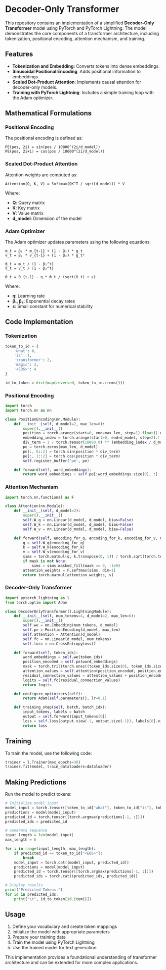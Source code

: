 # Decoder-Only Transformer

This repository contains an implementation of a simplified **Decoder-Only Transformer** model using PyTorch and PyTorch Lightning. The model demonstrates the core components of a transformer architecture, including tokenization, positional encoding, attention mechanism, and training.

## Features

- **Tokenization and Embedding**: Converts tokens into dense embeddings.
- **Sinusoidal Positional Encoding**: Adds positional information to embeddings.
- **Scaled Dot-Product Attention**: Implements causal attention for decoder-only models.
- **Training with PyTorch Lightning**: Includes a simple training loop with the Adam optimizer.

## Mathematical Formulations

### Positional Encoding

The positional encoding is defined as:

```
PE(pos, 2i) = sin(pos / 10000^(2i/d_model))
PE(pos, 2i+1) = cos(pos / 10000^(2i/d_model))
```

### Scaled Dot-Product Attention

Attention weights are computed as:

```
Attention(Q, K, V) = Softmax(QK^T / sqrt(d_model)) * V
```

Where:
- **Q**: Query matrix
- **K**: Key matrix  
- **V**: Value matrix
- **d_model**: Dimension of the model

### Adam Optimizer

The Adam optimizer updates parameters using the following equations:

```
m_t = β₁ * m_{t-1} + (1 - β₁) * g_t
v_t = β₂ * v_{t-1} + (1 - β₂) * g_t²

m̂_t = m_t / (1 - β₁^t)
v̂_t = v_t / (1 - β₂^t)

θ_t = θ_{t-1} - η * m̂_t / (sqrt(v̂_t) + ε)
```

Where:
- **η**: Learning rate
- **β₁, β₂**: Exponential decay rates
- **ε**: Small constant for numerical stability

## Code Implementation

### Tokenization

```python
token_to_id = {
    'what': 0,
    'is': 1,
    'transformer': 2,
    'magic': 3,
    '<EOS>': 4
}

id_to_token = dict(map(reversed, token_to_id.items()))
```

### Positional Encoding

```python
import torch
import torch.nn as nn

class PositionEncoding(nn.Module):
    def __init__(self, d_model=2, max_len=6):
        super().__init__()
        position = torch.arange(start=0, end=max_len, step=1).float().unsqueeze(1)
        embedding_index = torch.arange(start=0, end=d_model, step=2).float()
        div_term = 1 / torch.tensor(10000.0) ** (embedding_index / d_model)
        pe = torch.zeros(max_len, d_model)
        pe[:, 0::2] = torch.sin(position * div_term)
        pe[:, 1::2] = torch.cos(position * div_term)
        self.register_buffer('pe', pe)

    def forward(self, word_embeddings):
        return word_embeddings + self.pe[:word_embeddings.size(0), :]
```

### Attention Mechanism

```python
import torch.nn.functional as F

class Attention(nn.Module):
    def __init__(self, d_model=2):
        super().__init__()
        self.W_q = nn.Linear(d_model, d_model, bias=False)
        self.W_k = nn.Linear(d_model, d_model, bias=False)
        self.W_v = nn.Linear(d_model, d_model, bias=False)

    def forward(self, encoding_for_q, encoding_for_k, encoding_for_v, mask=None):
        q = self.W_q(encoding_for_q)
        k = self.W_k(encoding_for_k)
        v = self.W_v(encoding_for_v)
        sims = torch.matmul(q, k.transpose(0, 1)) / torch.sqrt(torch.tensor(k.size(1), dtype=torch.float))
        if mask is not None:
            sims = sims.masked_fill(mask == 0, -1e9)
        attention_weights = F.softmax(sims, dim=1)
        return torch.matmul(attention_weights, v)
```

### Decoder-Only Transformer

```python
import pytorch_lightning as l
from torch.optim import Adam

class DecoderOnlyTransformer(l.LightningModule):
    def __init__(self, num_tokens=4, d_model=2, max_len=6):
        super().__init__()
        self.we = nn.Embedding(num_tokens, d_model)
        self.pe = PositionEncoding(d_model, max_len)
        self.attention = Attention(d_model)
        self.fc = nn.Linear(d_model, num_tokens)
        self.loss = nn.CrossEntropyLoss()

    def forward(self, token_ids):
        word_embeddings = self.we(token_ids)
        position_encoded = self.pe(word_embeddings)
        mask = torch.tril(torch.ones((token_ids.size(0), token_ids.size(0)), device=self.device)) == 0
        attention_values = self.attention(position_encoded, position_encoded, position_encoded, mask=mask)
        residual_connection_values = attention_values + position_encoded
        logits = self.fc(residual_connection_values)
        return logits

    def configure_optimizers(self):
        return Adam(self.parameters(), lr=0.1)

    def training_step(self, batch, batch_idx):
        input_tokens, labels = batch
        output = self.forward(input_tokens[0])
        loss = self.loss(output.view(-1, output.size(-1)), labels[0].view(-1))
        return loss
```

## Training

To train the model, use the following code:

```python
trainer = l.Trainer(max_epochs=30)
trainer.fit(model, train_dataloaders=dataloader)
```

## Making Predictions

Run the model to predict tokens:

```python
# Initialize model input
model_input = torch.tensor([token_to_id["what"], token_to_id["is"], token_to_id["transformer"], token_to_id["<EOS>"]])
predictions = model(model_input)
predicted_id = torch.tensor([torch.argmax(predictions[-1, :])])
predicted_ids = predicted_id

# Generate sequence
input_length = len(model_input)
max_length = 6

for i in range(input_length, max_length):
    if predicted_id == token_to_id["<EOS>"]:
        break
    model_input = torch.cat((model_input, predicted_id))
    predictions = model(model_input)
    predicted_id = torch.tensor([torch.argmax(predictions[-1, :])])
    predicted_ids = torch.cat((predicted_ids, predicted_id))

# Display results
print("Predicted Tokens:")
for id in predicted_ids:
    print("\t", id_to_token[id.item()])
```

## Usage

1. Define your vocabulary and create token mappings
2. Initialize the model with appropriate parameters
3. Prepare your training data
4. Train the model using PyTorch Lightning
5. Use the trained model for text generation

This implementation provides a foundational understanding of transformer architecture and can be extended for more complex applications.